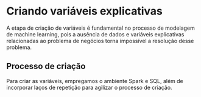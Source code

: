 # Criando variáveis explicativas
A etapa de criação de variáveis é fundamental no processo de modelagem de machine learning, pois a ausência de dados e variáveis explicativas relacionadas ao problema de negócios torna impossível a resolução desse problema. 

## Processo de criação
Para criar as variáveis, empregamos o ambiente Spark e SQL, além de incorporar laços de repetição para agilizar o processo de criação.
